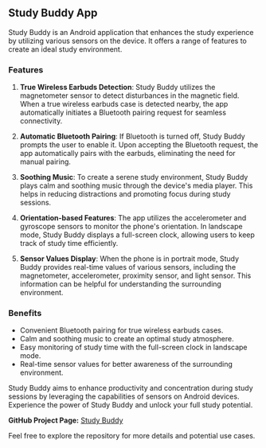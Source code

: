 ## Study Buddy App

Study Buddy is an Android application that enhances the study experience by utilizing various sensors on the device. It offers a range of features to create an ideal study environment.

### Features

1. **True Wireless Earbuds Detection**: Study Buddy utilizes the magnetometer sensor to detect disturbances in the magnetic field. When a true wireless earbuds case is detected nearby, the app automatically initiates a Bluetooth pairing request for seamless connectivity.

2. **Automatic Bluetooth Pairing**: If Bluetooth is turned off, Study Buddy prompts the user to enable it. Upon accepting the Bluetooth request, the app automatically pairs with the earbuds, eliminating the need for manual pairing.

3. **Soothing Music**: To create a serene study environment, Study Buddy plays calm and soothing music through the device's media player. This helps in reducing distractions and promoting focus during study sessions.

4. **Orientation-based Features**: The app utilizes the accelerometer and gyroscope sensors to monitor the phone's orientation. In landscape mode, Study Buddy displays a full-screen clock, allowing users to keep track of study time efficiently.

5. **Sensor Values Display**: When the phone is in portrait mode, Study Buddy provides real-time values of various sensors, including the magnetometer, accelerometer, proximity sensor, and light sensor. This information can be helpful for understanding the surrounding environment.

### Benefits

- Convenient Bluetooth pairing for true wireless earbuds cases.
- Calm and soothing music to create an optimal study atmosphere.
- Easy monitoring of study time with the full-screen clock in landscape mode.
- Real-time sensor values for better awareness of the surrounding environment.

Study Buddy aims to enhance productivity and concentration during study sessions by leveraging the capabilities of sensors on Android devices. Experience the power of Study Buddy and unlock your full study potential.

**GitHub Project Page:** [Study Buddy](https://github.com/yourusername/study-buddy)

Feel free to explore the repository for more details and potential use cases.

